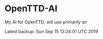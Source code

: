 # OpenTTD-AI
My AI for OpenTTD, will use primarily air

Latest backup: Sun Sep 15 13:24:01 UTC 2019

